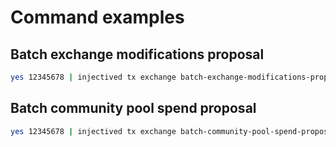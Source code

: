 # Command examples

## Batch exchange modifications proposal

```sh
yes 12345678 | injectived tx exchange batch-exchange-modifications-proposal --proposal="./helios-chain/modules/exchange/client/cli/proposals/batchproposal.json" --deposit=10000000inj --from=genesis
```

## Batch community pool spend proposal

```sh
yes 12345678 | injectived tx exchange batch-community-pool-spend-proposal --proposal="./helios-chain/modules/exchange/client/cli/proposals/batchcommunitypoolspendproposal.json" --deposit=10000000inj --from=genesis
```
